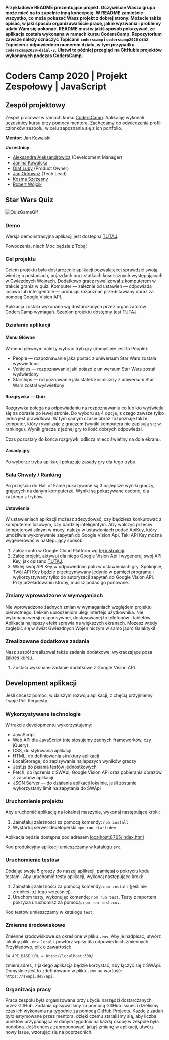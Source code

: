 **Przykładowe README prezentujące projekt. 
Oczywiście Wasza grupa może mieć na to zupełnie inną koncepcję.
W README zamieście wszystko, co może pokazać Wasz projekt z dobrej strony.
Możecie także opisać, w jaki sposób organizowaliście pracę, jakie wyzwania i problemy udało Wam się pokonać.
README musi w jakiś sposób pokazywać, że aplikacja została wykonana w ramach kursu CodersCamp.
Repozytorium zawsze należy oznaczyć Topicami `coderscamp` i `coderscamp2020` oraz Topiciem z odpowiednim numerem działu, w tym przypadku `coderscamp2020-dzial-2`.
Ułatwi to później przegląd na GitHubie projektów wykonanych podczas CodersCamp.**

# Coders Camp 2020 | Projekt Zespołowy | JavaScript

## Zespół projektowy

Zespół pracował w ramach kursu [CodersCamp](CodersCamp.pl). 
Aplikację wykonali uczestnicy kursu przy pomocy mentora.
Zachęcamy do odwiedzenia profili członków zespołu, w celu zapoznania się z ich portfolio.

**Mentor**: [Jan Kowalski](github.com/coderscamp-jankowalski)

**Uczestnicy**:
- [Aleksandra Aleksandrowicz](github.com/coderscamp-aleksandra) (Development Manager)
- [Janina Kowalska](github.com/coderscamp-dzoannakowalska)
- [Olaf Luby](github.com/coderscamp-lubasz) (Product Owner)
- [Jan Odrowąż](github.com/coderscamp-janjanjan) (Tech Lead)
- [Kosma Szczęsny](github.com/coderscamp-kosmadamian)
- [Robert Wójcik](github.com/coderscamp-vujcicki)

## Star Wars Quiz

![QuizGameGif](https://drive.google.com/uc?id=1OS08N-_qB9Rvu67j8FhBkF27lV-6c5f4)

### Demo
Wersja demonstracyjna aplikacji jest dostępna [TUTAJ](https://nowakprojects.github.io/CodersCamp2020.Project.JavaScript.StarWarsQuiz/).

Powodzenia, niech Moc będzie z Tobą!

### Cel projektu

Celem projektu było dostarczenie aplikacji pozwalającej sprawdzić swoją wiedzę o postaciach, 
pojazdach oraz statkach kosmicznych występujących w Gwiezdnych Wojnach.
Dodatkowo gracz rywalizował z komputerem w trakcie grania w quiz.
Komputer — zależnie od ustawień — odpowiada losowo lub inteligentnie — próbując rozpoznać przedstawiany obraz za pomocą Google Vision API.

Aplikacja została wykonana wg dostarczonych przez organizatorów CodersCamp wymagań.
Szablon projektu dostępny jest [TUTAJ](https://github.com/CodersCamp2020/CodersCamp2020.Project.JavaScript.StarWarsQuiz).

### Działanie aplikacji

#### Menu Główne
W menu głównym należy wybrać tryb gry (domyślnie jest to People):
- People — rozpoznawanie jaka postać z uniwersum Star Wars została wyświetlona
- Vehicles — rozpoznawanie jaki pojazd z uniwersum Star Wars został wyświetlony
- Starships — rozpoznawanie jaki statek kosmiczny z uniwersum Star Wars został wyświetlony

#### Rozgrywka — Quiz

Rozgrywka polega na odpowiadaniu na rozpoznawaniu co lub kto wyświetla się na obrazie po lewej stronie.
Do wyboru są 4 opcje, z czego zawsze tylko jedna jest prawidłowa.
W tym samym czasie obraz rozpoznaje także komputer, który rywalizuje z graczem (wyniki komputera nie zapisują się w rankingu).
Wynik gracza z jednej gry to ilość dobrych odpowiedzi.

Czas pozostały do końca rozgrywki odlicza miecz świetlny na dole ekranu.

#### Zasady gry
Po wyborze trybu aplikacji pokazuje zasady gry dla tego trybu.

### Sala Chwały / Ranking
Po przejściu do Hall of Fame pokazywane są 3 najlepsze wyniki graczy, grających na danym komputerze. 
Wyniki są pokazywane osobno, dla każdego z trybów.

#### Ustawienia
W ustawieniach aplikacji możesz zdecydować, czy będziesz konkurować z komputerem losowym, czy bardziej inteligentym.
Aby walczyć przeciw komputerowi silnym w mocy, należy w ustawieniach podać ApiKey, który umożliwia wykonywanie zapytań do Google Vision Api.
Taki API Key można wygenerować w następujący sposób.
1. Załóż konto w Google Cloud Platform wg [tej instrukcji](https://flyonthecloud.com/pl/blog/konto-gcp-rejestracja-konfiguracja/#Zakladanie_konta_Google_Cloud_Platform).
2. Załóż projekt, aktywuj dla niego Google Vision Api i wygeneruj swój API Key, jak opisano [TUTAJ](https://support.foxtrotalliance.com/hc/en-us/articles/360024282351-How-To-Use-Google-Cloud-Vision-API-OCR-Image-Analysis-).
3. Wklej swój API Key w odpowiednim polu w ustawieniach gry. Spokojnie, Twój API Key będzie przetrzymywany jedynie w pamięci programu i wykorzystywany tylko do autoryzacji zapytań do Google Vision API.
Przy przeładowaniu strony, musisz podać go ponownie.

### Zmiany wprowadzone w wymaganiach

Nie wprowadzono żadnych zmian w wymaganiach względem projektu pierwotnego.
Lekkim uproszeniom uległ interfejs użytkownika.
Nie wykonano wersji responsywnej, dostosowanej to telefonów i tabletów. 
Aplikacja najlepszy efekt sprawia na większych ekranach. 
Możesz wtedy zagłębić się w świat Gwiezdnych Wojen niczym w samo jądro Galaktyki!

### Zrealizowane dodatkowe zadania
Nasz zespół zrealizował także zadania dodatkowe, wykraczające poza zakres kursu.
1. Zostało wykonane zadanie dodatkowe z Google Vision API.

## Development aplikacji

Jeśli chcesz pomóc, w dalszym rozwoju aplikacji, z chęcią przyjmiemy Twoje Pull Requesty.

### Wykorzystywane technologie
W trakcie developmentu wykorzystujemy:
- JavaScript
- Web APi dla JavaScript (nie stosujemy żadnych frameworków, czy jQuery)
- CSS, do stylowania aplikacji
- HTML, do definiowania struktury aplikacji
- LocalStorage, do zapisywania najlepszych wyników graczy
- Jest.js do pisania testów jednostkowych
- Fetch, do łączenia z SWApi, Google Vision APi oraz pobierania obrazów z zasobów aplikacji
- JSON Server — do działania aplikacji lokalnie, jeśli zostanie wykorzystany limit na zapytania do SWApi

### Uruchomienie projektu
Aby uruchomić aplikację na lokalnej maszynie, wykonaj następujące kroki:
1. Zainstaluj zależności za pomocą komendy: `npm install`
2. Wystartuj serwer developerski `npm run start:dev`

Aplikacja będzie dostępna pod adresem [localhost:8765/index.html](localhost:8765/index.html)

Kod produkcyjny aplikacji umieszczamy w katalogu `src`.

### Uruchomienie testów
Dodając swoje 5 groszy do naszej aplikacji, pamiętaj o pokryciu kodu testami.
Aby uruchomić testy aplikacji, wykonaj następujące kroki:
1. Zainstaluj zależności za pomocą komendy: `npm install` (jeśli nie zrobiłeś już tego wcześniej).
1. Uruchom testy, wykonując komendę: `npm run test`. Testy z raportem pokrycia uruchomisz za pomocą: `npm run test:cov`.

Kod testów umieszczamy w katalogu `test`.

### Zmienne środowiskowe
Zmienne środowiskowe są określone w pliku `.env`. 
Aby je nadpisać, utwórz lokalny plik `.env.local` i powtórz wpisy dla odpowiednich zmiennych.
Przykładowo, plik o zawartości:
```.env
SW_API_BASE_URL = http://localhost:300/
```
zmieni adres, z jakiego aplikacja będzie korzystać, aby łączyć się z SWApi. Domyślnie jest to zdefiniowane w pliku `.env` na wartość: `https://swapi.dev/api`.

### Organizacja pracy
Praca zespołu była organizowana przy użyciu narzędzi dostarczanych przez GitHub. 
Zadania opisywaliśmy za pomocą GitHub Issues i dzieliśmy czas ich wykonania na tygodnie za pomocą GitHub Projects.
Każde z zadań było estymowane przez mentora, dzięki czemu staraliśmy się, aby liczba punktów przypadająca w danym tygodniu na każdą osobę w zespole była podobna.
Jeśli chcesz zaproponować, jakąś zmianę w aplikacji, utwórz nowy Issue, wzorując się na poprzednich.
